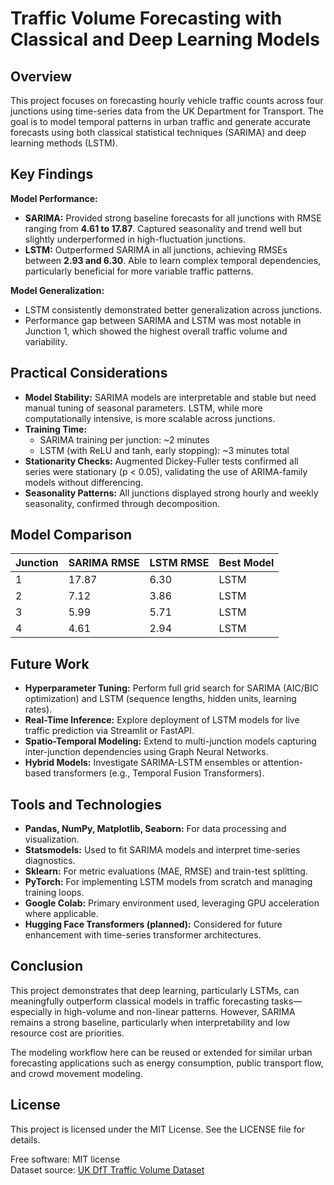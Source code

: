 # Traffic Volume Forecasting with Classical and Deep Learning Models

## Overview

This project focuses on forecasting hourly vehicle traffic counts across four junctions using time-series data from the UK Department for Transport. The goal is to model temporal patterns in urban traffic and generate accurate forecasts using both classical statistical techniques (SARIMA) and deep learning methods (LSTM).

## Key Findings

**Model Performance:**

- **SARIMA:** Provided strong baseline forecasts for all junctions with RMSE ranging from **4.61 to 17.87**. Captured seasonality and trend well but slightly underperformed in high-fluctuation junctions.
- **LSTM:** Outperformed SARIMA in all junctions, achieving RMSEs between **2.93 and 6.30**. Able to learn complex temporal dependencies, particularly beneficial for more variable traffic patterns.

**Model Generalization:**

- LSTM consistently demonstrated better generalization across junctions.
- Performance gap between SARIMA and LSTM was most notable in Junction 1, which showed the highest overall traffic volume and variability.

## Practical Considerations

- **Model Stability:** SARIMA models are interpretable and stable but need manual tuning of seasonal parameters. LSTM, while more computationally intensive, is more scalable across junctions.
- **Training Time:** 
  - SARIMA training per junction: ~2 minutes
  - LSTM (with ReLU and tanh, early stopping): ~3 minutes total
- **Stationarity Checks:** Augmented Dickey-Fuller tests confirmed all series were stationary (p < 0.05), validating the use of ARIMA-family models without differencing.
- **Seasonality Patterns:** All junctions displayed strong hourly and weekly seasonality, confirmed through decomposition.

## Model Comparison

| Junction | SARIMA RMSE | LSTM RMSE | Best Model |
|----------|-------------|-----------|------------|
| 1        | 17.87       | 6.30      | LSTM       |
| 2        | 7.12        | 3.86      | LSTM       |
| 3        | 5.99        | 5.71      | LSTM       |
| 4        | 4.61        | 2.94      | LSTM       |

## Future Work

- **Hyperparameter Tuning:** Perform full grid search for SARIMA (AIC/BIC optimization) and LSTM (sequence lengths, hidden units, learning rates).
- **Real-Time Inference:** Explore deployment of LSTM models for live traffic prediction via Streamlit or FastAPI.
- **Spatio-Temporal Modeling:** Extend to multi-junction models capturing inter-junction dependencies using Graph Neural Networks.
- **Hybrid Models:** Investigate SARIMA-LSTM ensembles or attention-based transformers (e.g., Temporal Fusion Transformers).

## Tools and Technologies

- **Pandas, NumPy, Matplotlib, Seaborn:** For data processing and visualization.
- **Statsmodels:** Used to fit SARIMA models and interpret time-series diagnostics.
- **Sklearn:** For metric evaluations (MAE, RMSE) and train-test splitting.
- **PyTorch:** For implementing LSTM models from scratch and managing training loops.
- **Google Colab:** Primary environment used, leveraging GPU acceleration where applicable.
- **Hugging Face Transformers (planned):** Considered for future enhancement with time-series transformer architectures.

## Conclusion

This project demonstrates that deep learning, particularly LSTMs, can meaningfully outperform classical models in traffic forecasting tasks—especially in high-volume and non-linear patterns. However, SARIMA remains a strong baseline, particularly when interpretability and low resource cost are priorities.

The modeling workflow here can be reused or extended for similar urban forecasting applications such as energy consumption, public transport flow, and crowd movement modeling.

## License

This project is licensed under the MIT License. See the LICENSE file for details.

Free software: MIT license  
Dataset source: [UK DfT Traffic Volume Dataset](https://www.kaggle.com/datasets/fedesoriano/uk-traffic-counts)
